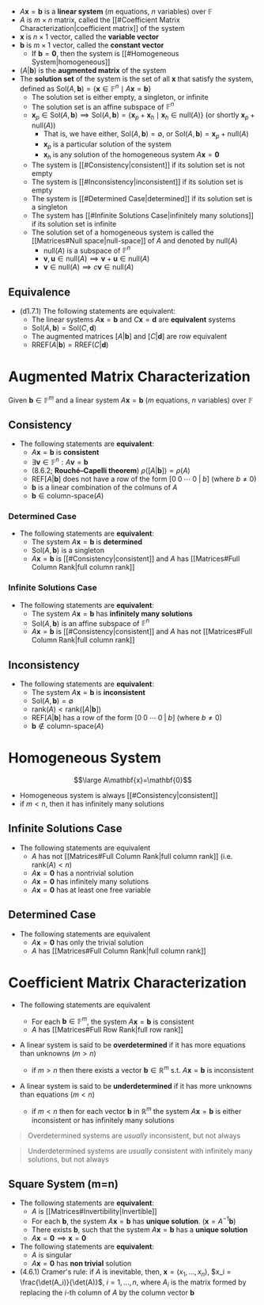 - $A\mathbf{x}=\mathbf{b}$ is a **linear system** ($m$ equations, $n$ variables) over $\mathbb{F}$
- $A$ is $m\times n$ matrix, called the [[#Coefficient Matrix Characterization|coefficient matrix]] of the system
- $\mathbf{x}$ is $n\times 1$ vector, called the **variable vector**
- $\mathbf{b}$ is $m\times 1$ vector, called the **constant vector** 
	- If $\mathbf{b}=\mathbf{0}$, then the system is [[#Homogeneous System|homogeneous]]
- ${(A\vert\mathbf{b})}$ is the **augmented matrix** of the system
- The **solution set** of the system is the set of all $\mathbf{x}$ that satisfy the system, defined as $\text{Sol}(A,\mathbf{b})=\{\mathbf{x}\in\mathbb{F}^n\mid A\mathbf{x}=\mathbf{b}\}$
	- The solution set is either empty, a singleton, or infinite
	- The solution set is an affine subspace of $\mathbb{F}^n$
	- $\mathbf{x}_p\in\text{Sol}(A,\mathbf{b})\implies \text{Sol}(A,\mathbf{b})=\{ \mathbf{x}_p+\mathbf{x}_h \mid \mathbf{x}_h\in\text{null}(A) \}$ (or shortly $\mathbf{x}_p+\text{null}(A)$)
		- That is, we have either, $\text{Sol}(A,\mathbf{b})=\emptyset$, or $\text{Sol}(A,\mathbf{b})=\mathbf{x}_p+\text{null}(A)$
		- $\mathbf{x}_p$ is a particular solution of the system
		- $\mathbf{x}_h$ is any solution of the homogeneous system $A\mathbf{x}=\mathbf{0}$
	- The system is [[#Consistency|consistent]] if its solution set is not empty
	- The system is [[#Inconsistency|inconsistent]] if its solution set is empty
	- The system is [[#Determined Case|determined]] if its solution set is a singleton
	- The system has [[#Infinite Solutions Case|infinitely many solutions]] if its solution set is infinite
	- The solution set of a homogeneous system is called the [[Matrices#Null space|null-space]] of $A$ and denoted by $\text{null}(A)$
		- $\text{null}(A)$ is a subspace of $\mathbb{F}^n$
		- $\mathbf{v},\mathbf{u}\in\text{null}(A)\implies \mathbf{v}+\mathbf{u}\in\text{null}(A)$
		- $\mathbf{v}\in\text{null}(A)\implies c\mathbf{v}\in\text{null}(A)$

## Equivalence

- (d1.7.1) The following statements are equivalent:
	- The linear systems $A\mathbf{x}=\mathbf{b}$ and $C\mathbf{x}=\mathbf{d}$ are **equivalent** systems
	- $\text{Sol}(A,\mathbf{b})=\text{Sol}(C,\mathbf{d})$
	- The augmented matrices $[A|\mathbf{b}]$ and $[C|\mathbf{d}]$ are row equivalent
	- $\text{RREF}(A|\mathbf{b})=\text{RREF}(C|\mathbf{d})$

# Augmented Matrix Characterization

Given $\mathbf{b}\in\mathbb{F}^m$ and a linear system $A\mathbf{x}=\mathbf{b}$ ($m$ equations, $n$ variables) over $\mathbb{F}$

## Consistency 

- The following statements are **equivalent**: 
	- $A\mathbf{x}=\mathbf{b}$ is **consistent**
	- $\exists \mathbf{v}\in\mathbb{F}^n: A\mathbf{v}=\mathbf{b}$
	- (8.6.2; **Rouché–Capelli theorem**) $\rho([A|\mathbf{b}])=\rho(A)$
	- $\text{REF}[A|\mathbf{b}]$ does not have a row of the form $[0 \; 0 \; \cdots \; 0 \; | \; b]$ (where $b\neq 0$)
	- $\mathbf{b}$ is a linear combination of the colmuns of $A$
	- $\mathbf{b}\in \text{column-space}(A)$

### Determined Case

- The following statements are **equivalent**:
	- The system $A\mathbf{x}=\mathbf{b}$ is **determined**
	- $\text{Sol}(A,\mathbf{b})$ is a singleton
	- $A\mathbf{x}=\mathbf{b}$ is [[#Consistency|consistent]] and $A$ has [[Matrices#Full Column Rank|full column rank]]

### Infinite Solutions Case

- The following statements are **equivalent**:
	- The system $A\mathbf{x}=\mathbf{b}$ has **infinitely many solutions**
	- $\text{Sol}(A,\mathbf{b})$ is an affine subspace of $\mathbb{F}^n$
	- $A\mathbf{x}=\mathbf{b}$ is [[#Consistency|consistent]] and $A$ has not [[Matrices#Full Column Rank|full column rank]]

## Inconsistency

- The following statements are **equivalent**:
	- The system $A\mathbf{x}=\mathbf{b}$ is **inconsistent**
	- $\text{Sol}(A,\mathbf{b})=\emptyset$
	- $\text{rank}(A)<\text{rank}([A|\mathbf{b}])$
	- $\text{REF}[A|\mathbf{b}]$ has a row of the form $[0 \; 0 \; \cdots \; 0 \; | \; b]$ (where $b\neq 0$)
	- $\mathbf{b}\notin \text{column-space}(A)$

# Homogeneous System

$$\large A\mathbf{x}=\mathbf{0}$$

- Homogeneous system is always [[#Consistency|consistent]]
- if $m<n$, then it has infinitely many solutions

## Infinite Solutions Case

- The following statements are equivalent
	- $A$ has not [[Matrices#Full Column Rank|full column rank]] (i.e. $\text{rank}(A)<n$)
	- $A\mathbf{x}=\mathbf{0}$ has a nontrivial solution
	- $A\mathbf{x}=\mathbf{0}$ has infinitely many solutions
	- $A\mathbf{x}=\mathbf{0}$ has at least one free variable

## Determined Case

- The following statements are equivalent
	- $A\mathbf{x}=\mathbf{0}$ has only the trivial solution
	- $A$ has [[Matrices#Full Column Rank|full column rank]]

# Coefficient Matrix Characterization

- The following statements are equivalent
	- For each $\mathbf{b}\in\mathbb{F}^m$, the system $A\mathbf{x}=\mathbf{b}$ is consistent
	- $A$ has [[Matrices#Full Row Rank|full row rank]]

- A linear system is said to be **overdetermined** if it has more equations than unknowns ($m>n$)
	- if $m>n$ then there exists a vector $\mathbf{b}\in\mathbb{R}^m$ s.t. $A\mathbf{x}=\mathbf{b}$ is inconsistent
- A linear system is said to be **underdetermined** if it has more unknowns than equations ($m<n$)
	- if $m<n$ then for each vector $\mathbf{b}$ in $\mathbb{R}^m$ the system $A\mathbf{x}=\mathbf{b}$ is either inconsistent or has infinitely many solutions

> Overdetermined systems are _usually_ inconsistent, but not always

> Underdetermined systems are _usually_ consistent with infinitely many solutions, but not always

## Square System (m=n)

- The following statements are **equivalent**:
	- $A$ is [[Matrices#Invertibility|Invertible]]
	- For each $\textbf{b}$, the system $A\textbf{x}=\textbf{b}$ has **unique solution**. ($\textbf{x}=A^{−1}\textbf{b}$) 
	- There exists $\textbf{b}$, such that the system $A\textbf{x}=\textbf{b}$ has a **unique solution**
	- $A\mathbf{x}=\mathbf{0}\implies \mathbf{x}=\mathbf{0}$
- The following statements are **equivalent**:
	- $A$ is singular
	- $A\mathbf{x}=\mathbf{0}$ has **non trivial** solution
- (4.6.1) Cramer's rule: if $A$ is inevitable, then, $\mathbf{x}=(x_{1},\dots,x_{n})$, $x_i = \frac{\det(A_i)}{\det(A)}$, $i = 1, \ldots, n$, where $A_{i}$ is the matrix formed by replacing the $i$-th column of $A$ by the column vector $\mathbf{b}$



